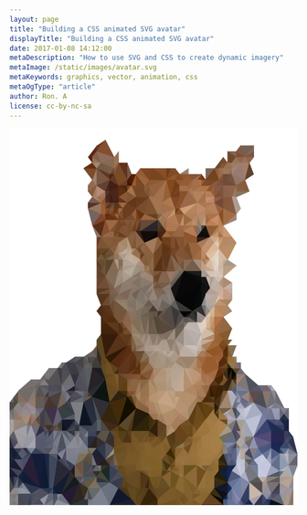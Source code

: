 ```yaml
---
layout: page
title: "Building a CSS animated SVG avatar"
displayTitle: "Building a CSS animated SVG avatar"
date: 2017-01-08 14:12:00
metaDescription: "How to use SVG and CSS to create dynamic imagery"
metaImage: /static/images/avatar.svg
metaKeywords: graphics, vector, animation, css
metaOgType: "article"
author: Ron. A
license: cc-by-nc-sa
---
```



<amp-img src="/static/images/meta/avatar.svg"
  alt="SVG avatar" title="SVG avatar"
  width="660" height="660" layout="responsive"></amp-img>
<noscript>
  <img src="/static/images/meta/avatar.svg"
    alt="SVG avatar" title="SVG avatar"
    width="660" height="660" layout="responsive">
</noscript>
